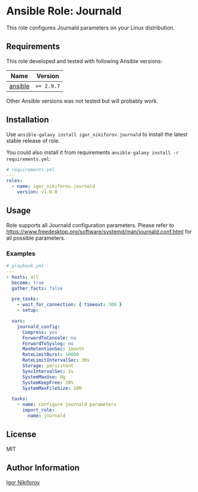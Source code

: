 # Ansible Role: Journald

This role configures Journald parameters on your Linux distribution.

## Requirements

This role developed and tested with following Ansible versions:

| Name                                                   | Version         |
|--------------------------------------------------------|-----------------|
| [ansible](https://pypi.org/project/ansible/)           | ```>= 2.9.7```  |

Other Ansible versions was not tested but will probably work.

## Installation

Use ```ansible-galaxy install igor_nikiforov.journald``` to install the latest stable release of role.

You could also install it from requirements ```ansible-galaxy install -r requirements.yml```:

```yaml
# requirements.yml
---
roles:
  - name: igor_nikiforov.journald
    version: v1.0.0
```

## Usage

Role supports all Journald configuration parameters. Please refer to https://www.freedesktop.org/software/systemd/man/journald.conf.html for all possible parameters.

### Examples

```yaml
# playbook.yml
---
- hosts: all
  become: true
  gather_facts: false

  pre_tasks:
    - wait_for_connection: { timeout: 300 }
    - setup:

  vars:
    journald_config:
      Compress: yes
      ForwardToConsole: no
      ForwardToSyslog: no
      MaxRetentionSec: 1month
      RateLimitBurst: 10000
      RateLimitIntervalSec: 30s
      Storage: persistent
      SyncIntervalSec: 1s
      SystemMaxUse: 8g
      SystemKeepFree: 20%
      SystemMaxFileSize: 10M

  tasks:
    - name: Configure journald parameters
      import_role:
        name: journald
```

## License

MIT

## Author Information

[Igor Nikiforov](https://github.com/igor-nikiforov)
